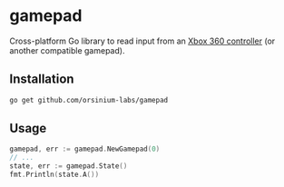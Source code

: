 # gamepad

Cross-platform Go library to read input from an [Xbox 360 controller](https://en.wikipedia.org/wiki/Xbox_360_controller) (or another compatible gamepad).

## Installation

```bash
go get github.com/orsinium-labs/gamepad
```

## Usage

```go
gamepad, err := gamepad.NewGamepad(0)
// ...
state, err := gamepad.State()
fmt.Println(state.A())
```
